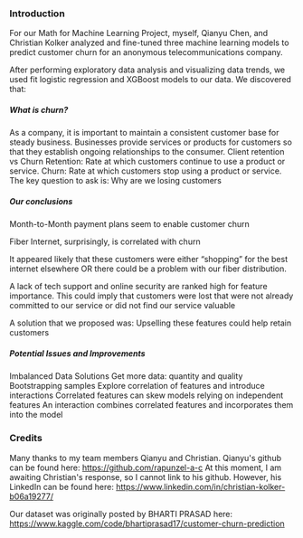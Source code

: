 ### Introduction

For our Math for Machine Learning Project, myself, Qianyu Chen, and Christian Kolker analyzed and fine-tuned three machine learning models to predict customer churn for an anonymous telecommunications company.

After performing exploratory data analysis and visualizing data trends, we used fit logistic regression and XGBoost models to our data. We discovered that:

##### What is churn?

As a company, it is important to maintain a consistent customer base for steady business. 
Businesses provide services or products for customers so that they establish ongoing relationships to the consumer. 
Client retention vs Churn
Retention: Rate at which customers continue to use a product or service.
Churn: Rate at which customers stop using a product or service.
The key question to ask is: Why are we losing customers

##### Our conclusions

Month-to-Month payment plans seem to enable customer churn

Fiber Internet, surprisingly, is correlated with churn

It appeared likely that these customers were either “shopping” for the best internet elsewhere OR there could be a problem with our fiber distribution.

A lack of tech support and online security are ranked high for feature importance. This could imply that customers were lost that were not already committed to our service or did not find our service valuable

A solution that we proposed was: Upselling these features could help retain customers

##### Potential Issues and Improvements

Imbalanced Data Solutions
Get more data: quantity and quality
Bootstrapping samples
Explore correlation of features and introduce interactions
Correlated features can skew models relying on independent features
An interaction combines correlated features and incorporates them into the model


### Credits

Many thanks to my team members Qianyu and Christian.
Qianyu's github can be found here: https://github.com/rapunzel-a-c
At this moment, I am awaiting Christian's response, so I cannot link to his github. However, his LinkedIn can be found here: https://www.linkedin.com/in/christian-kolker-b06a19277/

Our dataset was originally posted by BHARTI PRASAD here: https://www.kaggle.com/code/bhartiprasad17/customer-churn-prediction


